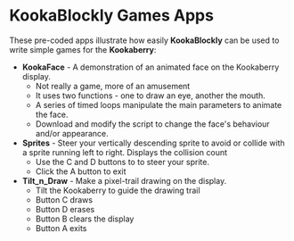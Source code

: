 # KookaBlockly Games Apps
These pre-coded apps illustrate how easily **KookaBlockly** can be used to write simple games for the **Kookaberry**:
- **KookaFace** - A demonstration of an animated face on the Kookaberry display.  
  - Not really a game, more of an amusement
  - It uses two functions - one to draw an eye, another the mouth.
  - A series of timed loops manipulate the main parameters to animate the face.
  - Download and modify the script to change the face's behaviour and/or appearance.
- **Sprites** - Steer your vertically descending sprite to avoid or collide with a sprite running left to right.  Displays the collision count
  - Use the C and D buttons to to steer your sprite.
  - Click the A button to exit
- **Tilt_n_Draw** - Make a pixel-trail drawing on the display.
  - Tilt the Kookaberry to guide the drawing trail
  - Button C draws
  - Button D erases
  - Button B clears the display
  - Button A exits
